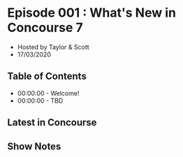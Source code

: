 # Episode 001 : What's New in Concourse 7
- Hosted by Taylor & Scott
- 17/03/2020

## Table of Contents

- 00:00:00 - Welcome!
- 00:00:00 - TBD

## Latest in Concourse


## Show Notes


